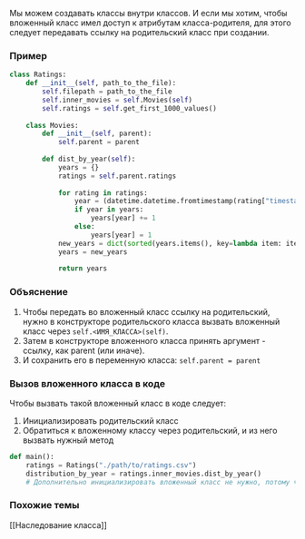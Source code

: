 
Мы можем создавать классы внутри классов. И если мы хотим, чтобы вложенный класс имел доступ к атрибутам класса-родителя, для этого следует передавать ссылку на родительский класс при создании.

### Пример

```Python
class Ratings:
	def __init__(self, path_to_the_file):
		self.filepath = path_to_the_file
		self.inner_movies = self.Movies(self)
		self.ratings = self.get_first_1000_values()
		
	class Movies:
		def __init__(self, parent):
			self.parent = parent
			
		def dist_by_year(self):
			years = {}
			ratings = self.parent.ratings
			
			for rating in ratings:
				year = (datetime.datetime.fromtimestamp(rating["timestamp"])).year
				if year in years:
					years[year] += 1
				else:
					years[year] = 1
			new_years = dict(sorted(years.items(), key=lambda item: item[0]))
			years = new_years
			
			return years
```

### Объяснение

1. Чтобы передать во вложенный класс ссылку на родительский, нужно в конструкторе родительского класса вызвать вложенный класс через `self.<ИМЯ_КЛАССА>(self)`.
2. Затем в конструкторе вложенного класса принять аргумент - ссылку, как parent (или иначе).
3. И сохранить его в переменную класса: `self.parent = parent`

### Вызов вложенного класса в коде

Чтобы вызвать такой вложенный класс в коде следует:
1. Инициализировать родительский класс
2. Обратиться к вложенному классу через родительский, и из него вызвать нужный метод

```Python
def main():
	ratings = Ratings("./path/to/ratings.csv")
	distribution_by_year = ratings.inner_movies.dist_by_year()
	# Дополнительно инициализировать вложенный класс не нужно, потому что он инициализируется в конструкторе класса Ratings
```

### Похожие темы

[[Наследование класса]]